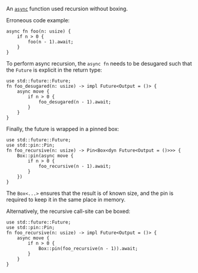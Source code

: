 An [`async`] function used recursion without boxing.

Erroneous code example:

```edition2018,compile_fail,E0733
async fn foo(n: usize) {
    if n > 0 {
        foo(n - 1).await;
    }
}
```

To perform async recursion, the `async fn` needs to be desugared such that the
`Future` is explicit in the return type:

```edition2018,compile_fail,E0733
use std::future::Future;
fn foo_desugared(n: usize) -> impl Future<Output = ()> {
    async move {
        if n > 0 {
            foo_desugared(n - 1).await;
        }
    }
}
```

Finally, the future is wrapped in a pinned box:

```edition2018
use std::future::Future;
use std::pin::Pin;
fn foo_recursive(n: usize) -> Pin<Box<dyn Future<Output = ()>>> {
    Box::pin(async move {
        if n > 0 {
            foo_recursive(n - 1).await;
        }
    })
}
```

The `Box<...>` ensures that the result is of known size, and the pin is
required to keep it in the same place in memory.

Alternatively, the recursive call-site can be boxed:

```edition2018
use std::future::Future;
use std::pin::Pin;
fn foo_recursive(n: usize) -> impl Future<Output = ()> {
    async move {
        if n > 0 {
            Box::pin(foo_recursive(n - 1)).await;
        }
    }
}
```

[`async`]: https://doc.rust-lang.org/std/keyword.async.html
